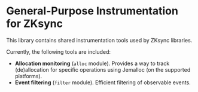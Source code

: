 # General-Purpose Instrumentation for ZKsync

This library contains shared instrumentation tools used by ZKsync libraries.

Currently, the following tools are included:

- **Allocation monitoring** (`alloc` module). Provides a way to track (de)allocation for specific operations using
  Jemalloc (on the supported platforms).
- **Event filtering** (`filter` module). Efficient filtering of observable events.
